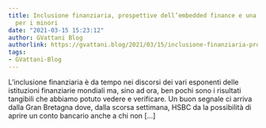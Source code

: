 ```yaml
---
title: Inclusione finanziaria, prospettive dell’embedded finance e una nuova carta
  per i minori
date: "2021-03-15 15:23:12"
author: GVattani Blog
authorlink: https://gvattani.blog/2021/03/15/inclusione-finanziaria-prospettive-dellembedded-finance-e-una-nuova-carta-per-i-minori/
tags:
- GVattani-Blog
---
```

L&#8217;inclusione finanziaria è da tempo nei discorsi dei vari esponenti delle istituzioni finanziarie mondiali ma, sino ad ora, ben pochi sono i risultati tangibili che abbiamo potuto vedere e verificare. Un buon segnale ci arriva dalla Gran Bretagna dove, dalla scorsa settimana, HSBC da la possibilità di aprire un conto bancario anche a chi non [&#8230;]